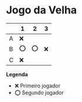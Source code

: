 # Jogo da Velha

|   | 1 | 2 | 3 |
|---|---|---|---|
| A | ❌  |   |   |
| B | ⭕  |  ⭕ | ❌|
| C | ❌  |   |   |

**Legenda**

- ❌ Primeiro jogador 
- ⭕ Segundo jogador